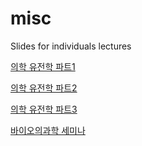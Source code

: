 # misc
Slides for individuals lectures

[의학 유전학 파트1](https://docs.google.com/presentation/d/1KDBdK1uDpxmQ39zGwMYYu0afsW6aghvcDRNVgW3IW9k/edit?usp=sharing)

[의학 유전학 파트2](https://docs.google.com/presentation/d/1WolvPpYfH-8rE53hzuq0Igk5PLFY5fNYBj0mmCrVPzw/edit?usp=sharing)

[의학 유전학 파트3](https://docs.google.com/presentation/d/1yTDkxWUx1vni5jxW2oDoQ2raeCIGm5TlsgHKSUYKK-Q)

[바이오의과학 세미나]()
